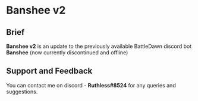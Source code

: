 # Banshee v2

## Brief
**Banshee v2** is an update to the previously available BattleDawn discord bot **Banshee** (now currently discontinued and offline)

## Support and Feedback
You can contact me on discord - __Ruthless#8524__ for any queries and suggestions.
